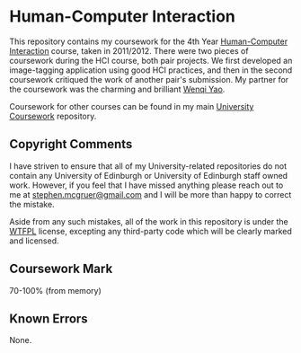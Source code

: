 # Human-Computer Interaction

This repository contains my coursework for the 4th Year [Human-Computer Interaction](http://www.inf.ed.ac.uk/teaching/courses/hci/) course, taken in 2011/2012. There were two pieces of coursework during the HCI course, both pair projects. We first developed an image-tagging application using good HCI practices, and then in the second coursework critiqued the work of another pair's submission. My partner for the coursework was the charming and brilliant [Wenqi Yao](http://wenkakes.com/).

Coursework for other courses can be found in my main [University Coursework](https://github.com/stephenmcgruer/University) repository.

## Copyright Comments ##

I have striven to ensure that all of my University-related repositories do not contain any University of Edinburgh or University of Edinburgh staff owned work. However, if you feel that I have missed anything please reach out to me at <stephen.mcgruer@gmail.com> and I will be more than happy to correct the mistake.

Aside from any such mistakes, all of the work in this repository is under the [WTFPL](http://www.wtfpl.net/) license, excepting any third-party code which will be clearly marked and licensed.

## Coursework Mark ##

70-100% (from memory)

## Known Errors ##

None.
